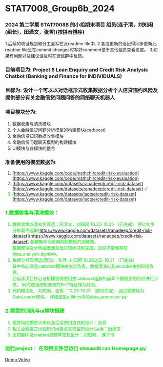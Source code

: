 # STAT7008_Group6b_2024
### 2024 第二学期 STAT7008B 的小组期末项目 组员(连子清，刘知闲(组长)，田潇文，张哲)(按拼音排序)
1.后续的项目规划和分工会写在此readme file中.
2.各位更新的话记得同步更新此readme file且在commit changes时写好comment便于其他组员查看进度。
3.如果有问题以及建议请及时在微信群中反馈。

### 目前项目为: Project 6 Loan Enquiry and Credit Risk Analysis Chatbot (Banking and Finance for __INDIVIDUALS__) 

### 目标为: __设计一个可以以对话框形式收集数据分析个人信贷违约风险及提供部分有关金融信贷问题问答的网络聊天机器人__

### 项目模块分为:
1. 数据收集与清洗模块
2. 个人金融信贷问题分析模型的构建模块(catboost)
3. 金融信贷知识数据收集模块
4. 金融信贷问题聊天模型的构建模块
5. UI模块与各模块的整合

### 准备使用的模型数据为:
1. [https://www.kaggle.com/code/mathchi/credit-risk-evaluation](https://www.kaggle.com/code/mathchi/credit-risk-evaluation)
2. [https://www.kaggle.com/datasets/ranadeep/credit-risk-dataset](https://www.kaggle.com/datasets/ranadeep/credit-risk-dataset) <font color=green/> √ <font>
3. [https://www.kaggle.com/datasets/laotse/credit-risk-dataset](https://www.kaggle.com/datasets/laotse/credit-risk-dataset)


### 1.数据收集与清洗模块：     
1. 数据收集以及初步筛选：田潇文，刘知闲 10.23-10.25 （已完成）
   经过初步分析最终选取[https://www.kaggle.com/datasets/ranadeep/credit-risk-dataset](https://www.kaggle.com/datasets/ranadeep/credit-risk-dataset) 数据集作为信用风险模型的训练集。      
   数据整理及分析由田潇文及刘知闲共同完成，过程详情保存在data_analysis.ipynb中。     
2. 数据分析及筛选(清洗)：张哲, 刘知闲 10.26之前-10.31 （已完成）   
   其中核心筛选catboost模块由张哲负责，数据清洗以及encoder由刘知闲负责。     
   目前此项目核心分析模型将使用由catboost选取的前15个最相关的特征进行训练， 同时使用随机选取的15个特征作为对照。     
3. 代码模块化：刘知闲，张哲：10.23-10.31 （部分完成）
   此过程模块为DataLoader模块， 详细请见utilities中的data_processor.py      

### 2.模型的训练与ui模块搭建
1. 信贷风险模型训练以及后续使用方式的设计：张哲
2. 相关金融信贷风险知识问答语言模型的设计/运用：田潇文
3. 此项目UI及chatbot搭建等交互设计：刘知闲， 连子清
         

### 运行project： 在项目文件里运行 streamlit run Homepage.py

[Demo Video](https://youtu.be/XaFjIcuxv0A)
